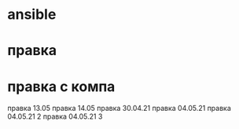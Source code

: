 # ansible
# правка
# правка с компа
правка 13.05
правка 14.05
правка 30.04.21
правка 04.05.21
правка 04.05.21 2
правка 04.05.21 3
